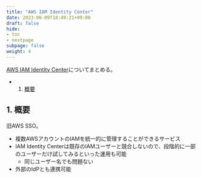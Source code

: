 ```yaml
---
title: "AWS IAM Identity Center"
date: 2023-06-09T18:49:21+09:00
draft: false
hide:
- toc
- nextpage
subpage: false
weight: 4
---
```


<!--more-->

[AWS IAM Identity Center](https://docs.aws.amazon.com/ja_jp/singlesignon/latest/userguide/what-is.html)についてまとめる。

- 1. [概要](#1-概要)

## 1. 概要

旧AWS SSO。

- 複数AWSアカウントのIAMを統一的に管理することができるサービス
- IAM Identity Centerは既存のIAMユーザーと競合しないので、段階的に一部のユーザーだけ試してみるといった運用も可能
  - 同じユーザー名でも問題ない
- 外部のIdPとも連携可能